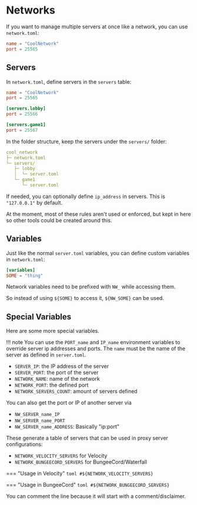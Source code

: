 # Networks

If you want to manage multiple servers at once like a network, you can use `network.toml`:

```toml
name = "CoolNetwork"
port = 25565
```

## Servers

In `network.toml`, define servers in the `servers` table:

```toml
name = "CoolNetwork"
port = 25565

[servers.lobby]
port = 25566

[servers.game1]
port = 25567
```

In the folder structure, keep the servers under the `servers/` folder:

```yaml
cool_network
├─ network.toml
└─ servers/
   ├─ lobby
   │  └─ server.toml
   └─ game1
      └─ server.toml
```

If needed, you can optionally define `ip_address` in servers. This is `"127.0.0.1"` by default.

At the moment, most of these rules aren't used or enforced, but kept in here so other tools could be created around this.

## Variables

Just like the normal `server.toml` variables, you can define custom variables in `network.toml`:

```toml
[variables]
SOME = "thing"
```

Network variables need to be prefixed with `NW_` while accessing them.

So instead of using `${SOME}` to access it, `${NW_SOME}` can be used.

## Special Variables

Here are some more special variables.

!!! note
    You can use the `PORT_name` and `IP_name` environment variables to override server ip addresses and ports. The `name` must be the name of the server as defined in `server.toml`.

- `SERVER_IP`: the IP address of the server
- `SERVER_PORT`: the port of the server
- `NETWORK_NAME`: name of the network
- `NETWORK_PORT`: the defined port
- `NETWORK_SERVERS_COUNT`: amount of servers defined

You can also get the port or IP of another server via

- `NW_SERVER_name_IP`
- `NW_SERVER_name_PORT`
- `NW_SERVER_name_ADDRESS`: Basically "ip:port"

These generate a table of servers that can be used in proxy server configurations:

- `NETWORK_VELOCITY_SERVERS` for Velocity
- `NETWORK_BUNGEECORD_SERVERS` for BungeeCord/Waterfall

=== "Usage in Velocity"
    ```toml
    #${NETWORK_VELOCITY_SERVERS}
    ```

=== "Usage in BungeeCord"
    ```toml
    #${NETWORK_BUNGEECORD_SERVERS}
    ```

You can comment the line because it will start with a comment/disclaimer.
